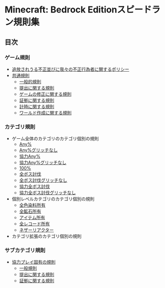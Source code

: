 # Minecraft: Bedrock Editionスピードラン規則集

## 目次

### ゲーム規則

* [追放されうる不正並びに我々の不正行為者に関するポリシー](./cheaters/README.md)
* [共通規則](./global/README.md)
    - [一般的規則](./global/README.md#一般的規則)
    - [提出に関する規則](./global/README.md#提出に関する規則)
    - [ゲームの修正に関する規則](./global/README.md#ゲームの修正に関する規則)
    - [証拠に関する規則](./global/README.md#証拠に関する規則)
    - [計時に関する規則](./global/README.md#計時に関する規則)
    - [ワールド作成に関する規則](./global/README.md#ワールド作成に関する規則)

### カテゴリ規則

* ゲーム全体のカテゴリのカテゴリ個別の規則
    - [Any%](./fullgame/any.md)
    - [Any%グリッチなし](./fullgame/any-glitchless.md)
    - [協力Any%](./fullgame/coop-any.md)
    - [協力Any%グリッチなし](./fullgame/coop-any-glitchless.md)
    - [100%](./fullgame/hundo.md)
    - [全ボス討伐](./fullgame/bosses.md)
    - [全ボス討伐グリッチなし](./fullgame/bosses-glitchless.md)
    - [協力全ボス討伐](./fullgame/coop-bosses.md)
    - [協力全ボス討伐グリッチなし](./fullgame/coop-bosses-glitchless.md)
* 個別レベルカテゴリのカテゴリ個別の規則
    - [全色染料所有](./il/dyes.md)
    - [全鉱石所有](./il/ores.md)
    - [アイテム所有](./il/item.md)
    - [全レコード所有](./il/discs.md)
    - [ネザーリアクター](./il/nether-reactor.md)
* カテゴリ拡張のカテゴリ個別の規則

### サブカテゴリ規則

* [協力プレイ固有の規則](./coop/README.md)
    - [一般規則](./coop/README.md#一般規則)
    - [提出に関する規則](./coop/README.md#提出に関する規則)
    - [証拠に関する規則](./coop/README.md#証拠に関する規則)

